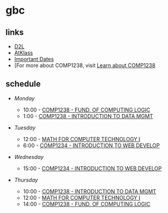 # gbc
## links
- [D2L](https://learn.georgebrown.ca)
- [AtKlass](https://app.atklass.com)
- [Important Dates](https://www.georgebrown.ca/current-students/important-dates?term=27246&category=131)
- [For more about COMP1238, visit [Learn about COMP1238](comp1238.md)

## schedule
 * *Monday*  
   * 10:00 - [COMP1238 - FUND. OF COMPUTING LOGIC](https://learn.georgebrown.ca/d2l/home/337951)   
   * 1:00  -  [COMP1238 - INTRODUCTION TO DATA MGMT](https://learn.georgebrown.ca/d2l/home/334969)  
  
* *Tuesday*  
  * 12:00 - [MATH FOR COMPUTER TECHNOLOGY I](https://learn.georgebrown.ca/d2l/home/325357)  
  * 6:00 - [COMP1234 - INTRODUCTION TO WEB DEVELOP](https://learn.georgebrown.ca/d2l/home/342901)  
    
* *Wednesday*  
  * 15:00 - [COMP1234 - INTRODUCTION TO WEB DEVELOP](https://learn.georgebrown.ca/d2l/home/342901)  
       
* *Thursday*  
  * 10:00 - [COMP1238 - INTRODUCTION TO DATA MGMT](https://learn.georgebrown.ca/d2l/home/334969) 
  * 12:00 - [MATH FOR COMPUTER TECHNOLOGY I](https://learn.georgebrown.ca/d2l/home/325357)  
  * 14:00 - [COMP1238 - FUND. OF COMPUTING LOGIC](https://learn.georgebrown.ca/d2l/home/337951)


